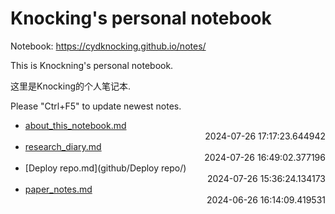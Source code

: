 
# Knocking's personal notebook

Notebook: https://cydknocking.github.io/notes/

This is Knockning's personal notebook.

这里是Knocking的个人笔记本.

Please "Ctrl+F5" to update newest notes.
- [about_this_notebook.md](about_this_notebook/) <div style="text-align: right">2024-07-26 17:17:23.644942</div>
- [research_diary.md](papers/research_diary/) <div style="text-align: right">2024-07-26 16:49:02.377196</div>
- [Deploy repo.md](github/Deploy repo/) <div style="text-align: right">2024-07-26 15:36:24.134173</div>
- [paper_notes.md](papers/paper_notes/) <div style="text-align: right">2024-06-26 16:14:09.419531</div>
